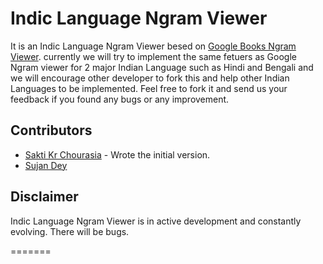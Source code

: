 
Indic Language Ngram Viewer
===========================
It is an Indic Language Ngram Viewer besed on [Google Books Ngram Viewer](https://books.google.com/ngrams).
currently we will try to implement the same fetuers as Google Ngram viewer for 2 major Indian Language such as Hindi and Bengali and we will encourage other developer to fork this and help other Indian Languages to be implemented.
Feel free to fork it and send us your feedback if you found any bugs or any improvement.

Contributors
------------
* [Sakti Kr Chourasia](http://github.com/shakcho) - Wrote the initial version.
* [Sujan Dey]() 

Disclaimer
----------
Indic Language Ngram Viewer is in active development and constantly evolving. There will be bugs.

=======

